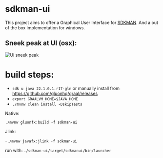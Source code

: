 # sdkman-ui

This project aims to offer a Graphical User Interface for [SDKMAN](https://sdkman.io/). And a out of the box
implementation for windows.

## Sneek peak at UI (osx):

![Ui sneek peak](https://jagodevreede.github.io/sdkman-ui-images/Animatie.gif)

# build steps:

- `sdk u java 22.1.0.1.r17-gln` or manually install from https://github.com/gluonhq/graal/releases
- `export GRAALVM_HOME=$JAVA_HOME`
- `./mvnw clean install -DskipTests`

Native:

`./mvnw gluonfx:build -f sdkman-ui`

Jlink:

-`./mvnw javafx:jlink -f sdkman-ui`

run with: `./sdkman-ui/target/sdkmanui/bin/launcher` 